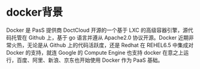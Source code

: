 # docker背景
Docker 是 PasS 提供商 DoctCloud 开源的一个基于 LXC 的高级容器引擎，源代码托管在 Github 上，基于 go 语言并遵从 Apache2.0 协议开源。Docker 近期非常火热，无论是从 Github 上的代码活跃度，还是 Redhat 在 REHEL6.5 中集成对 Docker 的支持，就连 Google 的 Compute Engine 也支持 docker 在意之上运行，百度、阿里、新浪、京东也开始使用 Docker 作为 PaaS 基础。


